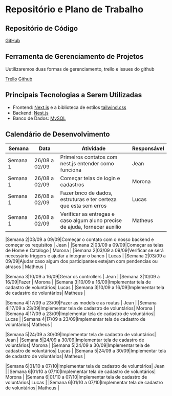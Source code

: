 # Repositório e Plano de Trabalho

## Repositório de Código

[GitHub](https://github.com/daminellis/projetosweb-2024)

## Ferramenta de Gerenciamento de Projetos

Uutilizaremos duas formas de gerenciamento, trello e issues do github

[Trello](https://trello.com/b/bqQLby8h/projeto-sistemas-web)
[Github](https://github.com/daminellis/projetosweb-2024/issues)

## Principais Tecnologias a Serem Utilizadas

* Frontend: [Next.js](https://nextjs.org/docs) e a biblioteca de estilos [tailwind.css](https://tailwindcss.com/)
* Backend: [Nest.js](https://docs.nestjs.com/)
* Banco de Dados: [MySQL](https://dev.mysql.com/doc/)

## Calendário de Desenvolvimento

|Semana|Data|Atividade|Responsável|
|---|---|---|---|
|Semana 1|26/08 a 02/09|Primeiros contatos com nest.js entender como funciona                      | Jean |
|Semana 1|26/08 a 02/09|Começar telas de login e cadastros                                         | Morona |
|Semana 1|26/08 a 02/09|Fazer bnco de dados, estruturas e ter certeza que esta sem erros           | Lucas |
|Semana 1|26/08 a 02/09|Verificar as entregas e caso algum aluno precise de ajuda, fornecer auxilio| Matheus |

|Semana 2|03/09 a 09/09|Começar o contato com o nosso backend e começar os requisitos         | Jean | 
|Semana 2|03/09 a 09/09|Começar as telas de Home e Catalogo                                   | Morona | 
|Semana 2|03/09 a 09/09|Verificar se será necessário triggers e ajudar a integrar o banco     | Lucas | 
|Semana 2|03/09 a 09/09|Ajudar caso algum dos participantes estejam com pendencias ou atrasos | Matheus | 

|Semana 3|10/09 a 16/09|Gerar os controllers                       | Jean | 
|Semana 3|10/09 a 16/09|Fazer | Morona | 
|Semana 3|10/09 a 16/09|Implementar tela de cadastro de voluntários| Lucas | 
|Semana 3|10/09 a 16/09|Implementar tela de cadastro de voluntários| Matheus | 

|Semana 4|17/09 a 23/09|Fazer as models e as routas                | Jean | 
|Semana 4|17/09 a 23/09|Implementar tela de cadastro de voluntários| Morona | 
|Semana 4|17/09 a 23/09|Implementar tela de cadastro de voluntários| Lucas | 
|Semana 4|17/09 a 23/09|Implementar tela de cadastro de voluntários| Matheus | 

|Semana 5|24/09 a 30/09|Implementar tela de cadastro de voluntários| Jean | 
|Semana 5|24/09 a 30/09|Implementar tela de cadastro de voluntários| Morona | 
|Semana 5|24/09 a 30/09|Implementar tela de cadastro de voluntários| Lucas | 
|Semana 5|24/09 a 30/09|Implementar tela de cadastro de voluntários| Matheus | 

|Semana 6|01/10 a 07/10|Implementar tela de cadastro de voluntários| Jean | 
|Semana 6|01/10 a 07/10|Implementar tela de cadastro de voluntários| Morona | 
|Semana 6|01/10 a 07/10|Implementar tela de cadastro de voluntários| Lucas | 
|Semana 6|01/10 a 07/10|Implementar tela de cadastro de voluntários| Matheus | 